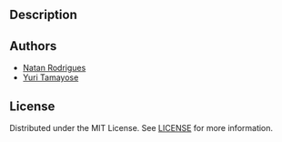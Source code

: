 ## Description

## Authors
- [Natan Rodrigues](https://github.com/natanrce)
- [Yuri Tamayose](https://github.com/tayox)

## License
Distributed under the MIT License. See [LICENSE](./LICENSE) for more information.
